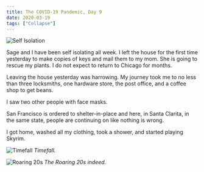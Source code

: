 ```yaml
---
title: The COVID-19 Pandemic, Day 9
date: 2020-03-19
tags: ["Collapse"]
---
```


![Self Isolation](/images/self-isolation.jpg)

Sage and I have been self isolating all week. I left the house for the first time yesterday to make copies of keys and mail them to my mom. She is going to rescue my plants. I do not expect to return to Chicago for months.

Leaving the house yesterday was harrowing. My journey took me to no less than three locksmiths, one hardware store, the post office, and a coffee shop to get beans.

I saw two other people with face masks.

San Francisco is ordered to shelter-in-place and here, in Santa Clarita, in the same state, people are continuing on like nothing is wrong.

I got home, washed all my clothing, took a shower, and started playing Skyrim.

![Timefall](/rm_ation/images/timefall.jpg)
_Timefall._

![Roaring 20s](/rm_ation/images/roaring-20s.jpg)
_The Roaring 20s indeed._
